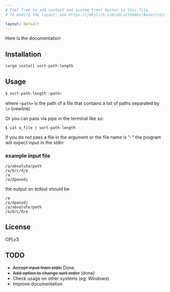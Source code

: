 ```yaml
---
# Feel free to add content and custom Front Matter to this file.
# To modify the layout, see https://jekyllrb.com/docs/themes/#overriding-theme-defaults

layout: default
---
```


Here is the documentation

## Installation

```bash
cargo install sort-path-length
```

## Usage

```bash
$ sort-path-length <path>
```

where `<path>` is the path of a file that contains a list of paths separated by `\n` (newline)

Or you can pass via pipe in the terminal like so:

`$ cat a_file | sort-path-length`

If you do not pass a file in the argument or the file name is "-" the program will expect input in the stdin


### example input file

```
/a/absolute/path
/a/b/c/d/e
/a
/a/dpasodj
```

the output on stdout should be

```
/a
/a/dpasodj
/a/absolute/path
/a/b/c/d/e
```


## License

GPLv3

## TODO

* ~~Accept input from stdin~~ Done.
* ~~Add option to change sort order~~ (done)
* Check usage on other systems (eg: Windows)
* Improve documentation